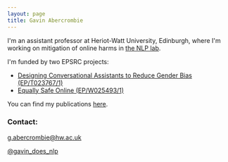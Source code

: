 ```yaml
---
layout: page
title: Gavin Abercrombie
---
```


I'm an assistant professor at Heriot-Watt University, Edinburgh, where I'm working on mitigation of online harms in [the NLP lab](https://sites.google.com/view/nlplab/).

I'm funded by two EPSRC projects: 

- [Designing Conversational Assistants to Reduce Gender Bias (EP/T023767/1)](https://sites.google.com/view/convai-gender-bias)
- [Equally Safe Online (EP/W025493/1)](https://sites.google.com/view/equallysafeonline/home)


You can find my publications [here](https://scholar.google.com/citations?user=AHLy4VgAAAAJ&hl=en).

### Contact:

g.abercrombie@hw.ac.uk

[@gavin_does_nlp](https://twitter.com/gavin_does_nlp)
